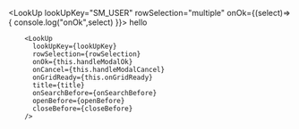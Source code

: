 <LookUp lookUpKey="SM_USER" 
                rowSelection="multiple" 
                onOk={(select)=>{
                    console.log("onOk",select)
                }}>
          hello
        </LookUp>

        <LookUp 
          lookUpKey={lookUpKey} 
          rowSelection={rowSelection}
          onOk={this.handleModalOk}
          onCancel={this.handleModalCancel}
          onGridReady={this.onGridReady}
          title={title}
          onSearchBefore={onSearchBefore}
          openBefore={openBefore}
          closeBefore={closeBefore}
        />